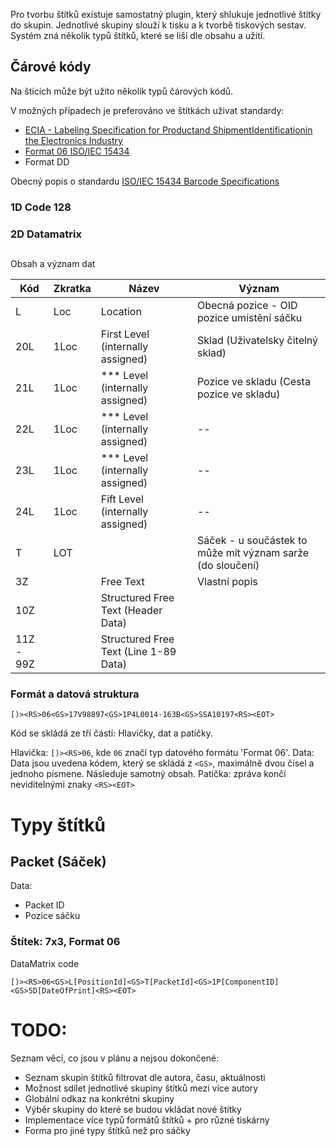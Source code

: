 Pro tvorbu štítků existuje samostatný plugin, který shlukuje jednotlivé štítky do skupin. Jednotlivé skupiny slouží k tisku a k tvorbě tiskových sestav. Systém zná několik typů štítků, které se liší dle obsahu a užití. 



## Čárové kódy
Na štících může být užito několik typů čárových kódů. 

V možných případech je preferováno ve štítkách uživat standardy:
 * [ECIA - Labeling Specification for Productand ShipmentIdentificationin the Electronics Industry](https://www.ecianow.org/assets/docs/GIPC/EIGP-114.2018%20ECIA%20Labeling%20Specification%20for%20Product%20and%20Shipment%20Identification%20in%20the%20Electronics%20Industry%20-%202D%20Barcode.pdf)
 * [Format 06 ISO/IEC 15434](https://static.spiceworks.com/attachments/post/0016/2204/data_dictionary.pdf)
 * Format DD 

Obecný popis o standardu [ISO/IEC 15434 Barcode Specifications](https://www.barcodefaq.com/2d/data-matrix/iso-iec-15434/)
### 1D Code 128



### 2D Datamatrix




##
Obsah a význam dat 

| Kód | Zkratka | Název | Význam |
|-----|---------|-------|--------|
| L   | Loc     | Location | Obecná pozice - OID pozice umístění sáčku |
| 20L | 1Loc | First Level (internally assigned) | Sklad (Uživatelsky čitelný sklad) |
| 21L | 1Loc | *** Level (internally assigned) | Pozice ve skladu (Cesta pozice ve skladu) |
| 22L | 1Loc | *** Level (internally assigned) | -- |
| 23L | 1Loc | *** Level (internally assigned) | -- |
| 24L | 1Loc | Fift Level (internally assigned) | -- |
| T | LOT | | Sáček - u součástek to může mít význam sarže (do sloučení) |
| 3Z | | Free Text | Vlastní popis |
| 10Z| | Structured Free Text  (Header Data) | |
| 11Z - 99Z | | Structured Free Text (Line 1-89 Data) | |

### Formát a datová struktura
```
[)><RS>06<GS>17V98897<GS>1P4L0014-163B<GS>SSA10197<RS><EOT>
```

Kód se skládá ze tří částí: Hlavičky, dat a patičky. 

Hlavička: `[)><RS>06`, kde `06` značí typ datového formátu 'Format 06'. 
Data: Data jsou uvedena kódem, který se skládá z `<GS>`, maximálně dvou čísel a jednoho písmene. Následuje samotný obsah. 
Patička: zpráva končí neviditelnými znaky `<RS><EOT>`


# Typy štítků

## Packet (Sáček)
Data:
* Packet ID 
* Pozice sáčku

### Štítek: 7x3, Format 06
DataMatrix code

```
[)><RS>06<GS>L[PositionId]<GS>T[PacketId]<GS>1P[ComponentID]<GS>5D[DateOfPrint]<RS><EOT>
```

# TODO:
Seznam věcí, co jsou v plánu a nejsou dokončené:
* Seznam skupin štítků filtrovat dle autora, času, aktuálnosti
* Možnost sdílet jednotlivé skupiny štítků mezi více autory
* Globální odkaz na konkrétní skupiny
* Výběr skupiny do které se budou vkládat nové štítky
* Implementace více typů formátů štítků + pro různé tiskárny
* Forma pro jiné typy štítků než pro sáčky